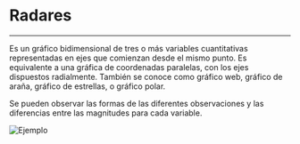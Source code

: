 # Radares
***
Es un gráfico bidimensional de tres o más variables cuantitativas representadas en ejes que comienzan desde el mismo punto. Es equivalente a una gráfica de coordenadas paralelas, con los ejes dispuestos radialmente. También se conoce como gráfico web, gráfico de araña, gráfico de estrellas, o gráfico polar.

Se pueden observar las formas de las diferentes observaciones y las diferencias entre las magnitudes para cada variable.

![Ejemplo](https://raw.githubusercontent.com/scidatmath2020/Python-y-R-en-Estadistica-Multivariante/c906e555849b563a51bfd5bbbbf2662190cff12d/Mod1_Espacios_Multivariantes/coordenadas3.png)
